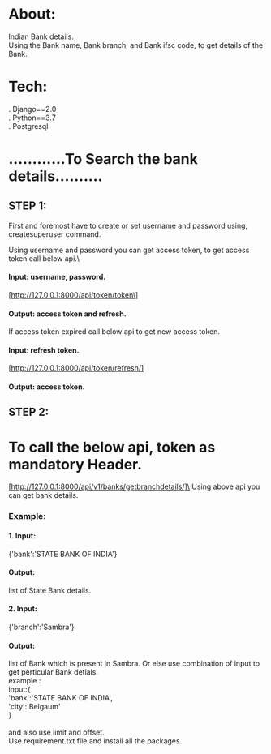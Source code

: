 # About:
Indian Bank details.\
Using the Bank name, Bank branch, and Bank ifsc code, to get details of the Bank.


# Tech:
. Django==2.0\
. Python==3.7\
. Postgresql


#           ............To Search the bank details..........

## STEP 1:
First and foremost have to create or set username and password using,\
createsuperuser command.

Using username and password you can get access token, to get access token call below api.\

#### Input: username, password.
[http://127.0.0.1:8000/api/token/token\]

#### Output: access token and refresh.

If access token expired call below api to get new access token.

#### Input: refresh token.
[http://127.0.0.1:8000/api/token/refresh/]

#### Output: access token.

## STEP 2:
#		To call the below api, token as mandatory Header.

[http://127.0.0.1:8000/api/v1/banks/getbranchdetails/]\
Using above api you can get bank details.

### Example: 
#### 1. Input: 
  {'bank':'STATE BANK OF INDIA'} 
#### Output:
list of State Bank details.

#### 2. Input:
  {'branch':'Sambra'}
#### Output:
list of Bank which is present in Sambra.
Or else use combination of input to get perticular Bank detials.\
example :\
input:{\
'bank':'STATE BANK OF INDIA',\
'city':'Belgaum'\
}\
\
and also use limit and offset.\
Use requirement.txt file and install all the packages.







